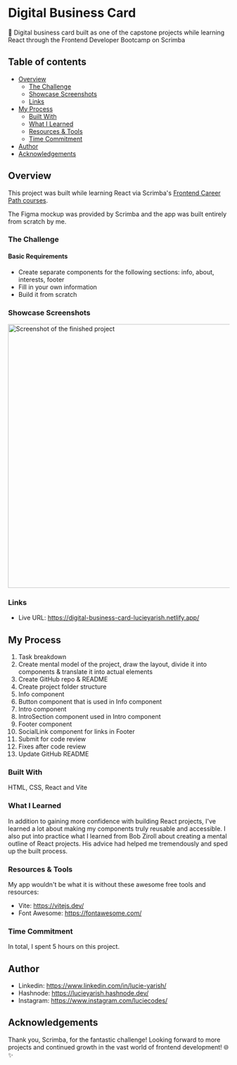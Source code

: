 # Digital Business Card
📇 Digital business card built as one of the capstone projects while learning React through the Frontend Developer Bootcamp on Scrimba

## Table of contents

- [Overview](#overview)
  - [The Challenge](#the-challenge)
  - [Showcase Screenshots](#showcase-screenshots)
  - [Links](#links)
- [My Process](#my-process)
  - [Built With](#built-with)
  - [What I Learned](#what-i-learned)
  - [Resources & Tools](#resources-and-tools)
  - [Time Commitment](#time-commitment)
- [Author](#author)
- [Acknowledgements](#acknowledgements)

## Overview

This project was built while learning React via Scrimba's [Frontend Career Path courses](https://scrimba.com/learn/frontend).

The Figma mockup was provided by Scrimba and the app was built entirely from scratch by me.

### The Challenge

#### Basic Requirements

- Create separate components for the following sections: info, about, interests, footer
- Fill in your own information
- Build it from scratch

### Showcase Screenshots

<img width="600" alt="Screenshot of the finished project" src="https://github.com/lucieyarish/digital-business-card/assets/79669599/95832318-acf6-40f4-a5e2-252e79b77fab">


### Links

- Live URL: https://digital-business-card-lucieyarish.netlify.app/

## My Process

1. Task breakdown
2. Create mental model of the project, draw the layout, divide it into components & translate it into actual elements
3. Create GitHub repo & README
4. Create project folder structure
5. Info component
6. Button component that is used in Info component
7. Intro component
8. IntroSection component used in Intro component
9. Footer component
10. SocialLink component for links in Footer
14. Submit for code review
15. Fixes after code review
16. Update GitHub README

### Built With

HTML, CSS, React and Vite

### What I Learned

In addition to gaining more confidence with building React projects, I've learned a lot about making my components truly reusable and accessible. I also put into practice what I learned from Bob Ziroll about creating a mental outline of React projects. His advice had helped me tremendously and sped up the built process.

### Resources & Tools

My app wouldn't be what it is without these awesome free tools and resources:
- Vite: https://vitejs.dev/
- Font Awesome: https://fontawesome.com/

### Time Commitment

In total, I spent 5 hours on this project.

## Author

- Linkedin: https://www.linkedin.com/in/lucie-yarish/
- Hashnode: https://lucieyarish.hashnode.dev/
- Instagram: https://www.instagram.com/luciecodes/

## Acknowledgements

Thank you, Scrimba, for the fantastic challenge! Looking forward to more projects and continued growth in the vast world of frontend development! 🌐✨
